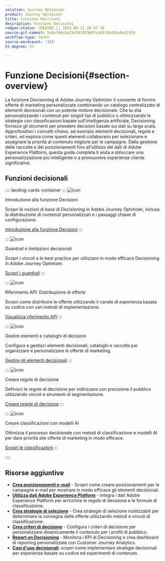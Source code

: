 ```yaml
---
solution: Journey Optimizer
product: Journey Optimizer
title: Funzione Decisioni
description: Funzione Decisioni
redpen-status: CREATED_||_2025-08-11_20-57-38
source-git-commit: 5a8ef88cba254241933607ca59156d35e0e92926
workflow-type: tm+mt
source-wordcount: '333'
ht-degree: 5%

---
```



# Funzione Decisioni{#section-overview}

La funzione Decisioning di Adobe Journey Optimizer ti consente di fornire offerte di marketing personalizzate combinando un catalogo centralizzato di elementi decisionali con un potente motore decisionale. Che tu stia personalizzando i contenuti per singoli tipi di pubblico o ottimizzando le strategie con classificazioni basate sull’intelligenza artificiale, Decisioning fornisce gli strumenti per prendere decisioni basate sui dati su larga scala. Approfondisci i concetti chiave, ad esempio elementi decisionali, regole e criteri, ed esplora come questi elementi collaborano per selezionare e assegnare la priorità al contenuto migliore per le campagne. Dalla gestione delle raccolte e dei posizionamenti fino all’utilizzo dei dati di Adobe Experience Platform, questa guida completa ti aiuta a sbloccare una personalizzazione più intelligente e a promuovere esperienze cliente significative.

## Funzioni decisionali

:::: landing-cards-container
:::
![icon](https://cdn.experienceleague.adobe.com/icons/circle-play.svg?lang=it)

Introduzione alla funzione Decisioni

Scopri le nozioni di base di Decisioning in Adobe Journey Optimizer, inclusa la distribuzione di contenuti personalizzati e i passaggi chiave di configurazione.

[Introduzione alla funzione Decisioni](../using/experience-decisioning/gs-experience-decisioning.md)
:::

:::
![icon](https://cdn.experienceleague.adobe.com/icons/shield-halved.svg?lang=it)

Guardrail e limitazioni decisionali

Scopri i vincoli e le best practice per utilizzare in modo efficace Decisioning in Adobe Journey Optimizer.

[Scopri i guardrail](../using/experience-decisioning/decisioning-guardrails.md)
:::

:::
![icon](https://cdn.experienceleague.adobe.com/icons/code-branch.svg?lang=it)

Riferimento API: Distribuzione di offerte

Scopri come distribuire le offerte utilizzando il canale di esperienza basata su codice con vari metodi di implementazione.

[Visualizza riferimento API](experience-decisioning-api-reference-landing-page.md)
:::

:::
![icon](https://cdn.experienceleague.adobe.com/icons/list-check.svg?lang=it)

Gestire elementi e cataloghi di decisioni

Configura e gestisci elementi decisionali, cataloghi e raccolte per organizzare e personalizzare le offerte di marketing.

[Gestire gli elementi decisionali](manage-decision-items-landing-page.md)
:::

:::
![icon](https://cdn.experienceleague.adobe.com/icons/bullseye.svg?lang=it)

Creare regole di decisione

Definisci le regole di decisione per indirizzare con precisione il pubblico utilizzando vincoli e strumenti di segmentazione.

[Creare regole di decisione](../using/experience-decisioning/rules.md)
:::

:::
![icon](https://cdn.experienceleague.adobe.com/icons/gear.svg?lang=it)

Creare classificazioni con modelli AI

Ottimizza il processo decisionale con metodi di classificazione e modelli AI per dare priorità alle offerte di marketing in modo efficace.

[Scopri le classificazioni](experience-decisioning-rankings-landing-page.md)
:::

::::


## Risorse aggiuntive

- **[Crea posizionamenti e-mail](../using/experience-decisioning/placements.md)** - Scopri come creare posizionamenti per le campagne e-mail per mostrare in modo efficace gli elementi decisionali.
- **[Utilizza dati Adobe Experience Platform](aep-data-landing-page.md)** - Integra i dati Adobe Experience Platform per arricchire le regole di decisione e le formule di classificazione.
- **[Crea strategie di selezione](../using/experience-decisioning/selection-strategies.md)** - Crea strategie di selezione riutilizzabili per determinare la consegna delle offerte utilizzando metodi e vincoli di classificazione.
- **[Crea criteri di decisione](../using/experience-decisioning/create-decision.md)** - Configura i criteri di decisione per personalizzare dinamicamente il contenuto per i profili di pubblico.
- **[Report on Decisioning](../using/experience-decisioning/cja-reporting.md)** - Monitora i KPI di Decisioning e crea dashboard di reporting personalizzate con Customer Journey Analytics.
- **[Casi d&#39;uso decisionali](../using/experience-decisioning/experience-decisioning-uc.md)**: scopri come implementare strategie decisionali per esperienze basate su codice ed esperimenti di contenuto.
